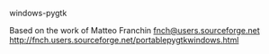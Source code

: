 windows-pygtk

Based on the work of Matteo Franchin
fnch@users.sourceforge.net
http://fnch.users.sourceforge.net/portablepygtkwindows.html

